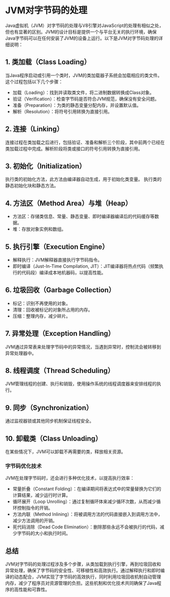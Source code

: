 # JVM对字节码的处理

Java虚拟机（JVM）对字节码的处理与V8引擎对JavaScript的处理有相似之处，但也有显著的区别。JVM的设计目标是提供一个与平台无关的执行环境，确保Java字节码可以在任何安装了JVM的设备上运行。以下是JVM对字节码处理的详细说明：

## 1. 类加载（Class Loading）

当Java程序启动或引用一个类时，JVM的类加载器子系统会加载相应的类文件。这个过程包括以下几个步骤：

* 加载（Loading）：找到并读取类文件，将二进制数据转换成Class对象。
* 验证（Verification）：检查字节码是否符合JVM规范，确保没有安全问题。
* 准备（Preparation）：为类的静态变量分配内存，并设置默认值。
* 解析（Resolution）：将符号引用转换为直接引用。

## 2. 连接（Linking）

连接过程在类加载之后进行，包括验证、准备和解析三个阶段，其中前两个已经在类加载过程中完成。解析阶段将类或接口的符号引用转换为直接引用。

## 3. 初始化（Initialization）

执行类的初始化方法，此方法由编译器自动生成，用于初始化类变量。
执行类的静态初始化块和静态方法。

## 4. 方法区（Method Area）与堆（Heap）

* 方法区：存储类信息、常量、静态变量、即时编译器编译后的代码缓存等数据。
* 堆：存放对象实例和数组。

## 5. 执行引擎（Execution Engine）

* 解释执行：JVM解释器直接执行字节码指令。
* 即时编译（Just-In-Time Compilation, JIT）：JIT编译器将热点代码（频繁执行的代码段）编译成本地机器码，以提高性能。

## 6. 垃圾回收（Garbage Collection）

* 标记：识别不再使用的对象。
* 清理：回收被标记的对象所占用的内存。
* 压缩：整理内存，减少碎片。

## 7. 异常处理（Exception Handling）

JVM通过异常表来处理字节码中的异常情况，当遇到异常时，控制流会被转移到异常处理器中。

## 8. 线程调度（Thread Scheduling）

JVM管理线程的创建、执行和销毁，使用操作系统的线程调度器来安排线程的执行。

## 9. 同步（Synchronization）

通过监视器锁或其他同步机制保证线程安全。

## 10. 卸载类（Class Unloading）

在某些情况下，JVM可以卸载不再需要的类，释放相关资源。

### 字节码优化技术

JVM在处理字节码时，还会进行多种优化技术，以提高执行效率：

* 常量折叠（Constant Folding）：在编译期间将表达式中的常量替换为它们的计算结果，减少运行时计算。
* 循环展开（Loop Unrolling）：通过复制循环体来减少循环次数，从而减少循环控制指令的开销。
* 方法内联（Method Inlining）：将被调用方法的代码直接嵌入到调用方法中，减少方法调用的开销。
* 死代码消除（Dead Code Elimination）：删除那些永远不会被执行的代码，减少字节码的大小和执行时间。

## 总结

JVM对字节码的处理过程涉及多个步骤，从类加载到执行引擎，再到垃圾回收和异常处理，确保了字节码的安全性、可移植性和高效执行。通过解释执行和即时编译的动态配合，JVM实现了字节码的高效执行，同时利用垃圾回收机制自动管理内存，减少了程序员对资源管理的负担。这些机制和优化技术共同确保了Java程序的高性能和可靠性。
